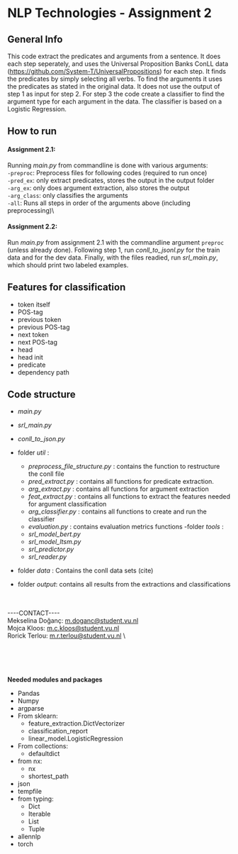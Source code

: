 # NLP Technologies - Assignment 2 

## General Info
This code extract the predicates and arguments from a sentence. 
It does each step seperately, and uses the Universal Proposition Banks ConLL data (https://github.com/System-T/UniversalPropositions) for each step.
It finds the predicates by simply selecting all verbs. To find the arguments it uses the predicates as stated in the original data.
It does not use the output of step 1 as input for step 2.
For step 3 the code create a classifier to find the argument type for each argument in the data.
The classifier is based on a Logistic Regression.


## How to run

#### Assignment 2.1: 
Running *main.py* from commandline is done with various arguments:\
`-preproc`: Preprocess files for following codes (required to run once)\
`-pred_ex`: only extract predicates, stores the output in the output folder\
`-arg_ex`: only does argument extraction, also stores the output\
`-arg_class`: only classifies the arguments\
`-all`: Runs all steps in order of the arguments above (including preprocessing)\

#### Assignment 2.2: 
Run *main.py* from assignment 2.1 with the commandline argument `preproc` (unless already done). 
Following step 1, run *conll_to_jsonl.py* for the train data and for the dev data. 
Finally, with the files readied, run *srl_main.py*, which should print two labeled examples.

## Features for classification

- token itself
- POS-tag
- previous token
- previous POS-tag
- next token
- next POS-tag
- head
- head init
- predicate
- dependency path

## Code structure
 
- *main.py*
- *srl_main.py*
- *conll_to_json.py*
- folder *util* : 
	- *preprocess_file_structure.py* : contains the function to restructure the conll file
	- *pred_extract.py* : contains all functions for predicate extraction.
	- *arg_extract.py* : contains all functions for argument extraction
	- *feat_extract.py* : contains all functions to extract the features needed for argument classification
	- *arg_classifier.py* : contains all functions to create and run the classifier
	- *evaluation.py* : contains evaluation metrics functions
-folder *tools*	:
	- *srl_model_bert.py*
	- *srl_model_ltsm.py*
	- *srl_predictor.py*
	- *srl_reader.py*

- folder *data* :  Contains the conll data sets (cite)
- folder *output*: contains all results from the extractions and classifications

\
\
----CONTACT---- \
Mekselina Doğanç: m.doganc@student.vu.nl \
Mojca Kloos: m.c.kloos@student.vu.nl  \
Rorick Terlou: m.r.terlou@student.vu.nl \

\
\
\
\
**Needed modules and packages**

- Pandas
- Numpy
- argparse
- From sklearn: 
	- feature_extraction.DictVectorizer
	- classification_report
	- linear_model.LogisticRegression 
- From collections:
	- defaultdict
- from nx:
	- nx
	- shortest_path
- json
- tempfile
- from typing:
	- Dict
	- Iterable
	- List
	- Tuple
- allennlp
- torch
